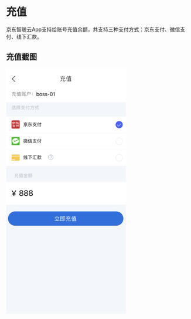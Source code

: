 # 充值
京东智联云App支持给账号充值余额，共支持三种支付方式：京东支付、微信支付、线下汇款。

## 充值截图

![](../../../../image/JdcloudApp/充值.png)
